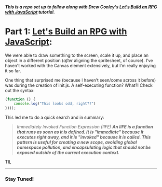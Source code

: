 ##### This is a repo set up to follow along with Drew Conley's [Let's Build an RPG with JavaScript](https://www.youtube.com/watch?v=fyi4vfbKEeo&list=PLcjhmZ8oLT0r9dSiIK6RB_PuBWlG1KSq_&index=1) tutorial.

# Part 1: [Let's Build an RPG with JavaScript](https://www.youtube.com/watch?v=fyi4vfbKEeo&list=PLcjhmZ8oLT0r9dSiIK6RB_PuBWlG1KSq_&index=2):

We were able to draw something to the screen, scale it up, and place an object in a different position (*after* aligning the spritesheet, of course).
I've haven't worked with the Canvas element extensively, but I'm really enjoying it so far.

One thing that surprised me (because I haven't seen/come across it before) was during the creation of init.js. A self-executing function? What?! Check out the syntax:
```js
(function () {
    console.log("This looks odd, right?!")
})();
```
This led me to do a quick search and in summary:
> *Immediately Invoked Function Expression (IIFE)*
***An IIFE is a function that runs as soon as it is defined. It is "immediate" because it executes right away, and it is "invoked" because it is called. This pattern is useful for creating a new scope, avoiding global namespace pollution, and encapsulating logic that should not be exposed outside of the current execution context.***

TIL

---

### Stay Tuned!